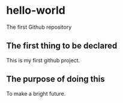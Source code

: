 # hello-world
The first Github repository
## The first thing to be declared
This is my first github project.
## The purpose of doing this
To make a bright future.
